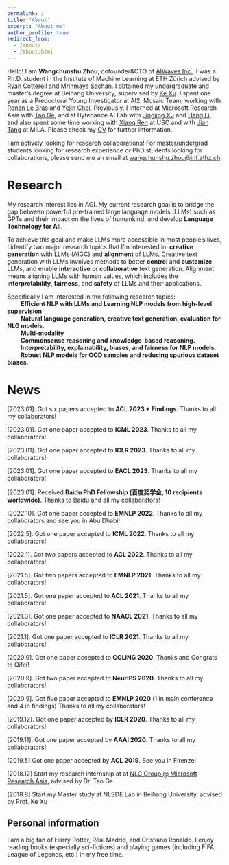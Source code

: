 ```yaml
---
permalink: /
title: "About"
excerpt: "About me"
author_profile: true
redirect_from: 
  - /about/
  - /about.html
---
```


Hello! I am **Wangchunshu Zhou**, cofounder&CTO of [AIWaves Inc.](https://www.aiwaves.org/). I was a Ph.D. student in the Institute of Machine Learning at ETH Zürich advised by [Ryan Cotterell](https://rycolab.io/) and [Mrinmaya Sachan](http://www.mrinmaya.io/). I obtained my undergraduate and master’s degree at Beihang University, supervised by [Ke Xu](http://sites.nlsde.buaa.edu.cn/~kexu/). I spent one year as a Predoctoral Young Investigator at AI2, Mosaic Team, working with [Ronan Le Bras](https://allenai.org/team/ronanl) and [Yejin Choi](https://homes.cs.washington.edu/~yejin/). Previously, I interned at Microsoft Research Asia with [Tao Ge](https://www.microsoft.com/en-us/research/people/tage/), and at Bytedance AI Lab with [Jingjing Xu](https://jingjingxu.com/) and [Hang Li](http://www.hangli-hl.com/), and also spent some time working with [Xiang Ren](https://shanzhenren.github.io/) at USC and with [Jian Tang](https://jian-tang.com/) at MILA. Please check my [CV](/files/CV-chunshu.pdf) for further information.

I am actively looking for research collaborations! For master/undergrad students looking for research experience or PhD students looking for collaborations, please send me an email at <wangchunshu.zhou@inf.ethz.ch>.


Research
======
My research interest lies in AGI. My current research goal is to bridge the gap between powerful pre-trained large language models (LLMs) such as GPTs and their impact on the lives of humankind, and develop **Language Technology for All**.  

To achieve this goal and make LLMs more accessible in most people’s lives, I identify two major research topics that I’m interested in: **creative generation** with LLMs (AIGC) and **alignment** of LLMs. Creative text generation with LLMs involves methods to better **control** and **customize** LLMs, and enable **interactive** or **collaborative** text generation. Alignment means aligning LLMs with human values, which includes the **interpretability**, **fairness**, and **safety** of LLMs and their applications.

Specifically I am interested in the following research topics:  
&nbsp;&nbsp;&nbsp;&nbsp;&nbsp;&nbsp;&nbsp;&nbsp;**Efficient NLP with LLMs and Learning NLP models from high-level supervision**  
&nbsp;&nbsp;&nbsp;&nbsp;&nbsp;&nbsp;&nbsp;&nbsp;**Natural language generation, creative text generation, evaluation for NLG models.**  
&nbsp;&nbsp;&nbsp;&nbsp;&nbsp;&nbsp;&nbsp;&nbsp;**Multi-modality**  
&nbsp;&nbsp;&nbsp;&nbsp;&nbsp;&nbsp;&nbsp;&nbsp;**Commonsense reasoning and knowledge-based reasoning.**  
&nbsp;&nbsp;&nbsp;&nbsp;&nbsp;&nbsp;&nbsp;&nbsp;**Interpretability, explainability, biases, and fairness for NLP models.**  
&nbsp;&nbsp;&nbsp;&nbsp;&nbsp;&nbsp;&nbsp;&nbsp;**Robust NLP models for OOD samples and reducing spurious dataset biases.**  

News
======
\[2023.01]. Got six papers accepted to **ACL 2023 + Findings**. Thanks to all my collaborators!  

\[2023.01]. Got one paper accepted to **ICML 2023**. Thanks to all my collaborators!  

\[2023.01]. Got one paper accepted to **ICLR 2023**. Thanks to all my collaborators!  

\[2023.01]. Got one paper accepted to **EACL 2023**. Thanks to all my collaborators!  

\[2023.01]. Received **Baidu PhD Fellowship (百度奖学金, 10 recipients worldwide)**. Thanks to Baidu and all my collaborators!  

\[2022.10]. Got one paper accepted to **EMNLP 2022**. Thanks to all my collaborators and see you in Abu Dhabi!

\[2022.5]. Got one paper accepted to **ICML 2022**. Thanks to all my collaborators!

\[2022.1]. Got two papers accepted to **ACL 2022**. Thanks to all my collaborators!

\[2021.5]. Got two papers accepted to **EMNLP 2021**. Thanks to all my collaborators!

\[2021.5]. Got one paper accepted to **ACL 2021**. Thanks to all my collaborators!

\[2021.3]. Got one paper accepted to **NAACL 2021**. Thanks to all my collaborators!

\[2021.1]. Got one paper accepted to **ICLR 2021**. Thanks to all my collaborators!

\[2020.9]. Got one paper accepted to **COLING 2020**. Thanks and Congrats to Qifei!

\[2020.9]. Got two paper accepted to **NeurIPS 2020**. Thanks to all my collaborators!

\[2020.9]. Got five paper accepted to **EMNLP 2020** (1 in main conference and 4 in findings) Thanks to all my collaborators!

\[2019.12]. Got one paper accepted by **ICLR 2020**. Thanks to all my collaborators!  

\[2019.11]. Got one paper accepted by **AAAI 2020**. Thanks to all my collaborators!  

\[2019.5\] Got one paper accepted by **ACL 2019**. See you in Firenze! 

\[2018.12\] Start my research internship at at [NLC Group @ Microsoft Research Asia](https://www.microsoft.com/en-us/research/group/natural-language-computing/), advised by Dr. Tao Ge.  

\[2018.8\] Start my Master study at NLSDE Lab in Beihang University, advised by Prof. Ke Xu  

Personal information
------
I am a big fan of Harry Potter, Real Madrid, and Cristiano Ronaldo. I enjoy reading books (especially sci-fictions) and playing games (including FIFA, League of Legends, etc.) in my free time.
